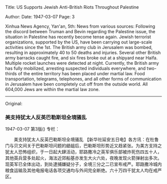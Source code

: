 Title: US Supports Jewish Anti-British Riots Throughout Palestine

Author:
Date: 1947-03-07
Page: 3

Xinhua News Agency, Yan'an, 5th: News from various sources: Following the discord between Truman and Bevin regarding the Palestine issue, the situation in Palestine has recently become tense again. Jewish terrorist organizations, supported by the US, have been carrying out large-scale activities since the 1st. The British army club in Jerusalem was bombed, resulting in approximately 40 to 50 deaths and injuries. Several other British army barracks caught fire, and six fires broke out at a shipyard near Haifa. Multiple rocket launches were detected at night. Currently, the British army has fully mobilized, arresting suspected individuals everywhere, and two-thirds of the entire territory has been placed under martial law. Food transportation, telegrams, telephones, and all other forms of communication in Jerusalem have been completely cut off from the outside world. All 604,000 Jews are within the martial law zone.



<hr /> 

Original: 


### 美支持犹太人反英巴勒斯坦全境骚乱

1947-03-07
第3版()
专栏：

　　美支持犹太人反英巴勒斯坦全境骚乱
    【新华社延安五日电】各方讯：在杜鲁门与贝文间关于巴勒斯坦问题的龉龃后，巴勒斯坦形势近又趋紧张。为美方支持之犹太人恐怖组织，于一日起大肆活动，耶路撒冷之英军俱乐部被炸死伤四五十人，其他英兵营多处起火，海法近郊船基亦发生大火六处，夜晚发现火箭弹射出多次。现英军已全体出动，到处逮捕嫌疑分子，全境三分之二已宣布戒严。耶路撒冷城内粮食运输及其他电报电话各项交通均与外间完全断绝。六十万四千犹太人均在戒严区。
